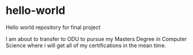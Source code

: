 # hello-world

Hello world repository for final project

I am about to transfer to ODU to pursue my Masters Degree in Computer Science where i will get all of my certifications in the mean time.
